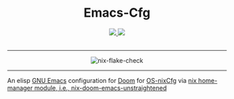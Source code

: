 <h1 align='center'>Emacs-Cfg</h1>
<div align='center'>
    <p></p>
    <div align='center'>
        <a href='https://github.com/DivitMittal/Emacs-Cfg'>
            <img src='https://img.shields.io/github/repo-size/DivitMittal/Emacs-Cfg?&style=for-the-badge&logo=github'>
        </a>
        <a href='https://github.com/DivitMittal/Emacs-Cfg/blob/main/LICENSE'>
            <img src='https://img.shields.io/static/v1.svg?style=for-the-badge&label=License&message=MIT&logo=unlicense'/>
        </a>
    </div>
    <br>
</div>

---

<div align='center'>
    <img src="https://github.com/DivitMittal/Emacs-Cfg/actions/workflows/.github/workflows/flake-check.yml/badge.svg" alt="nix-flake-check"/>
</div>

---

An elisp [GNU Emacs](https://www.gnu.org/software/emacs/) configuration for [Doom](https://github.com/doomemacs/doomemacs) for [OS-nixCfg](https://github.com/DivitMittal/OS-nixCfg) via [nix home-manager module, i.e., nix-doom-emacs-unstraightened](https://github.com/marienz/nix-doom-emacs-unstraightened)